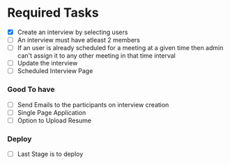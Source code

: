 # Required Tasks

- [x] Create an interview by selecting users
- [ ] An interview must have atleast 2 members
- [ ] If an user is already scheduled for a meeting at a given time then admin can't assign it to any other meeting in that time interval
- [ ] Update the interview
- [ ] Scheduled Interview Page

### Good To have

- [ ] Send Emails to the participants on interview creation
- [ ] Single Page Application
- [ ] Option to Upload Resume

### Deploy

- [ ] Last Stage is to deploy

<!-- ### Additional Features

- [ ] Add a create user feature -->
